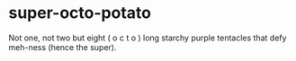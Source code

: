 # super-octo-potato

Not one, not two but eight ( o c t o ) long starchy purple tentacles that defy meh-ness (hence the super). 
